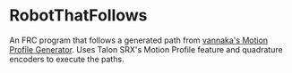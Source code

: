 # RobotThatFollows

An FRC program that follows a generated path from [vannaka's Motion Profile Generator](https://github.com/vannaka/Motion_Profile_Generator). Uses Talon SRX's Motion Profile feature and quadrature encoders to execute the paths.
